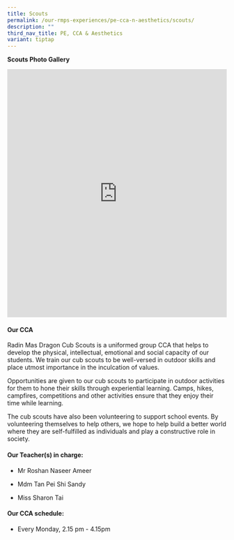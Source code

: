 ```yaml
---
title: Scouts
permalink: /our-rmps-experiences/pe-cca-n-aesthetics/scouts/
description: ""
third_nav_title: PE, CCA & Aesthetics
variant: tiptap
---
```

<p><strong>Scouts Photo Gallery</strong>
</p>
<div class="iframe-wrapper">
<iframe height="569" width="100%" allowfullscreen="true" frameborder="0" src="https://docs.google.com/presentation/d/e/2PACX-1vR8oCGdz92W6h5twJCaqs1pBW1AmX9iAY_ZzTQkkyES9xP3C_g8u3v0dEc_f48VDVzUZxBEvUaCSmn6/pubembed?start=true&amp;loop=true&amp;delayms=3000"></iframe>
</div>
<h4><strong>Our CCA</strong></h4>
<p>Radin Mas Dragon Cub Scouts is a uniformed group CCA that helps to develop
the physical, intellectual, emotional and social capacity of our students.
We train our cub scouts to be well-versed in outdoor skills and place utmost
importance in the inculcation of values.</p>
<p>Opportunities are given to our cub scouts to participate in outdoor activities
for them to hone their skills through experiential learning. Camps, hikes,
campfires, competitions and other activities ensure that they enjoy their
time while learning.</p>
<p>The cub scouts have also been volunteering to support school events. By
volunteering themselves to help others, we hope to help build a better
world where they are self-fulfilled as individuals and play a constructive
role in society.</p>
<h4><strong>Our Teacher(s) in charge:</strong></h4>
<ul>
<li>
<p>Mr Roshan Naseer Ameer</p>
</li>
<li>
<p>Mdm Tan Pei Shi Sandy</p>
</li>
<li>
<p>Miss Sharon Tai</p>
</li>
</ul>
<h4><strong>Our CCA schedule:</strong></h4>
<ul data-tight="true" class="tight">
<li>
<p>Every Monday, 2.15 pm - 4.15pm</p>
</li>
</ul>
<p></p>